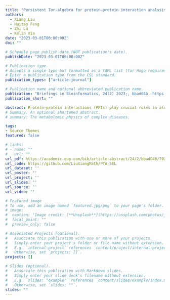 ```yaml
---
title: "Persistent Tor-algebra for protein–protein interaction analysis"
authors: 
  - Xiang Liu
  - Huitao Feng
  - Zhi Lü
  - Kelin Xia
date: "2023-03-01T00:00:00Z"
doi: ""

# Schedule page publish date (NOT publication's date).
publishDate: "2023-03-01T00:00:00Z"

# Publication type.
# Accepts a single type but formatted as a YAML list (for Hugo requirements).
# Enter a publication type from the CSL standard.
publication_types: ["article-journal"]

# Publication name and optional abbreviated publication name.
publication: "Briefings in Bioinformatics, 24(2) 2023;, bbad046, https://doi.org/10.1093/bib/bbad046"
publication_short: ""

abstract: Protein–protein interactions (PPIs) play crucial roles in almost all biological processes from cell-signaling and membrane transport to metabolism and immune systems. Efficient characterization of PPIs at the molecular level is key to the fundamental understanding of PPI mechanisms. Even with the gigantic amount of PPI models from graphs, networks, geometry and topology, it remains as a great challenge to design functional models that efficiently characterize the complicated multiphysical information within PPIs. Here we propose persistent Tor-algebra (PTA) model for a unified algebraic representation of the multiphysical interactions. Mathematically, our PTA is inherently algebraic data analysis. In our PTA model, protein structures and interactions are described as a series of face rings and Tor modules, from which PTA model is developed. The multiphysical information within/between biomolecules are implicitly characterized by PTA and further represented as PTA barcodes. To test our PTA models, we consider PTA-based ensemble learning for PPI binding affinity prediction. The two most commonly used datasets, i.e. SKEMPI and AB-Bind, are employed. It has been found that our model outperforms all the existing models as far as we know. Mathematically, our PTA model provides a highly efficient way for the characterization of molecular structures and interactions.
# Summary. An optional shortened abstract.
# summary: The metabolomic physics of complex diseases.

tags:
- Source Themes
featured: false

# links:
# - name: ""
#   url: ""
url_pdf: https://academic.oup.com/bib/article-abstract/24/2/bbad046/7039648
url_code: https://github.com/LiuXiangMath/PTA-SEL
url_dataset: ''
url_poster: ''
url_project: ''
url_slides: ''
url_source: ''
url_video: ''

# Featured image
# To use, add an image named `featured.jpg/png` to your page's folder. 
# image:
#  caption: 'Image credit: [**Unsplash**](https://unsplash.com/photos/jdD8gXaTZsc)'
#  focal_point: ""
#  preview_only: false

# Associated Projects (optional).
#   Associate this publication with one or more of your projects.
#   Simply enter your project's folder or file name without extension.
#   E.g. `internal-project` references `content/project/internal-project/index.md`.
#   Otherwise, set `projects: []`.
projects: []

# Slides (optional).
#   Associate this publication with Markdown slides.
#   Simply enter your slide deck's filename without extension.
#   E.g. `slides: "example"` references `content/slides/example/index.md`.
#   Otherwise, set `slides: ""`.
slides: ""
---
```

